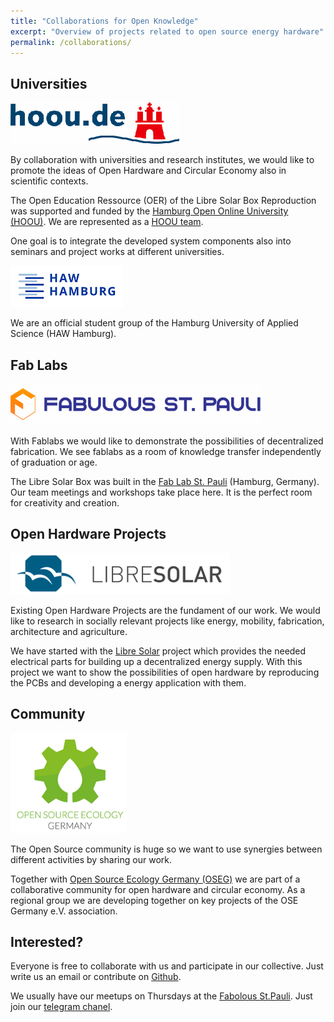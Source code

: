 ```yaml
---
title: "Collaborations for Open Knowledge"
excerpt: "Overview of projects related to open source energy hardware"
permalink: /collaborations/
---
```


## Universities

![Hoou](/images/hoou_logo_small.png)

By collaboration with universities and research institutes, we would like to promote the ideas of Open Hardware and Circular Economy also in scientific contexts.

The Open Education Ressource (OER) of the Libre Solar Box Reproduction was supported and funded by the [Hamburg Open Online University (HOOU)](https://www.hoou.de/).
We are represented as a [HOOU team](https://www.hoou.de/announcements/cos-h-collective-open-source-hardware-an-der-haw-hamburg-1-1-1-1-1-1-1-1-1-1-1-1-1-1-1-1-1-1-1-1).

One goal is to integrate the developed system components also into seminars and project works at different universities.

![HAW](/images/logo-haw-2017.png)

We are an official student group of the Hamburg University of Applied Science (HAW Hamburg).

## Fab Labs

![fablab_stpauli](/images/fabulous_logo_small.png)

With Fablabs we would like to demonstrate the possibilities of decentralized fabrication. We see fablabs as a room of knowledge transfer independently of graduation or age.

The Libre Solar Box was built in the [Fab Lab St. Pauli](http://fablab-hamburg.org/) (Hamburg, Germany). Our team meetings and workshops take place here. It is the perfect room for creativity and creation.


<!--
Kooperation im Umfeld dezentrale Produktion, Wissenstransfer in Zivilgesellschaft
-->

<!--
## Other Organizations

Bsp Kollektiv Liebe, Kommunikation nach außen, Bewusstsein Schaffung durch kulturellen und kreativen Austausch
Open Source Ecology, Community Mitglied im Open Hardware Umfeld
-->

## Open Hardware Projects

![libre_solar](/images/libresolar_logo.png)

Existing Open Hardware Projects are the fundament of our work. We would like to research in socially relevant projects like energy, mobility, fabrication, architecture and agriculture.

We have started with the [Libre Solar](http://libre.solar/) project which provides the needed electrical parts for building up a decentralized energy supply.
With this project we want to show the possibilities of open hardware by reproducing the PCBs and developing a energy application with them.

## Community

![oseg](/images/Logo_OSEG.png)

The Open Source community is huge so we want to use synergies between different activities by sharing our work.

Together with [Open Source Ecology Germany (OSEG)](https://opensourceecology.de/) we are part of a collaborative community for open hardware and circular economy. As a regional group we are developing together on key projects of the OSE Germany e.V. association.

## Interested?

Everyone is free to collaborate with us and participate in our collective. Just write us an email or contribute on [Github](https://github.com/CollectiveOpenSourceHardware).

We usually have our meetups on Thursdays at the [Fabolous St.Pauli](http://www.fablab-hamburg.org/).
Just join our [telegram chanel](https://t.me/joinchat/ETorPA8QlOb8LAn82PtBcw).
